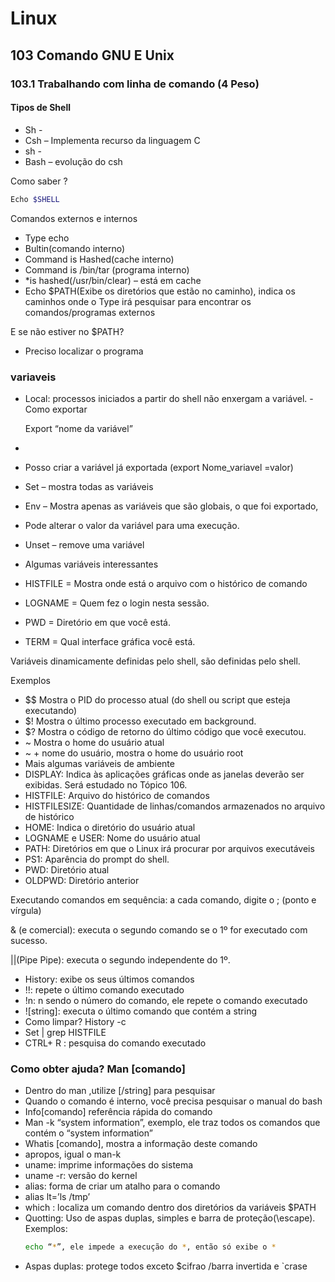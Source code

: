 # Linux

## 103  Comando GNU E Unix
### 103.1 Trabalhando com linha de comando (4 Peso)
#### Tipos de Shell
- Sh - 
- Csh – Implementa recurso da linguagem C
- sh - 
- Bash – evolução do csh

Como saber ?
~~~bash
Echo $SHELL
~~~
Comandos externos e internos
-	Type echo
-	Bultin(comando interno)
-	Command is Hashed(cache interno)
-	Command is /bin/tar (programa interno)
-	*is hashed(/usr/bin/clear) – está em cache
-	Echo $PATH(Exibe os diretórios que estão no caminho), indica os caminhos onde o Type irá pesquisar para encontrar os comandos/programas externos

E se não estiver no $PATH?
-	Preciso localizar o programa
### variaveis
- Local: processos iniciados a partir do shell não enxergam a variável.
-Como exportar

	Export “nome da variável”
-   
- Posso criar a variável já exportada (export Nome_variavel =valor)
- Set – mostra todas as variáveis
- Env – Mostra apenas as variáveis que são globais, o que foi exportado,
- Pode alterar o valor da variável para uma execução.
- Unset – remove uma variável
- Algumas variáveis interessantes
- HISTFILE = Mostra onde está o arquivo com o histórico de comando
- LOGNAME = Quem fez o login nesta sessão.
- PWD = Diretório em que você está.
- TERM = Qual interface gráfica você está.

Variáveis dinamicamente definidas pelo shell, são definidas pelo shell.

Exemplos

- \$$ Mostra o PID do processo atual (do shell ou script que esteja executando)
- $! Mostra o último processo executado em background.
- $? Mostra o código de retorno do último código que você executou.
- ~ Mostra o home do usuário atual
- ~ + nome do usuário, mostra o home do usuário root
- Mais algumas variáveis de ambiente
- DISPLAY: Indica às aplicações gráficas onde as janelas deverão ser exibidas. Será estudado no Tópico 106.
- HISTFILE: Arquivo do histórico de comandos
- HISTFILESIZE: Quantidade de linhas/comandos armazenados no arquivo de histórico
- HOME: Indica o diretório do usuário atual
- LOGNAME e USER: Nome do usuário atual
- PATH: Diretórios em que o Linux irá procurar por arquivos executáveis
- PS1: Aparência do prompt do shell.
- PWD: Diretório atual
- OLDPWD: Diretório anterior

Executando comandos em sequência: a cada comando, digite o ; (ponto e vírgula)

& (e comercial): executa o segundo comando se o 1º for executado com sucesso.

||(Pipe Pipe): executa o segundo independente do 1º.

- History: exibe os seus últimos comandos
- !!: repete o último comando executado
- !n: n sendo o número do comando, ele repete o comando executado
- ![string]: executa o último comando que contém a string
- Como limpar? History -c
-  Set | grep HISTFILE
- CTRL+ R : pesquisa do comando executado

### Como obter ajuda? Man [comando]
- Dentro do man ,utilize [/string] para pesquisar
- Quando o comando é interno, você precisa pesquisar o manual do bash
- Info[comando] referência rápida do comando
- Man -k “system information”, exemplo, ele traz todos os comandos que contém o “system information”
- Whatis [comando], mostra a informação deste comando
- apropos, igual o man-k
- uname: imprime informações do sistema
- uname -r: versão do kernel
- alias: forma de criar um atalho para o comando
- alias lt=’ls /tmp’
- which :  localiza um comando dentro dos diretórios da variáveis $PATH
- Quotting: Uso de aspas duplas, simples e barra de proteção(\escape).
	Exemplos: 
  ~~~bash
  echo “*”, ele impede a execução do *, então só exibe o *
  ~~~~
- Aspas duplas: protege todos exceto $cifrao /barra invertida e `crase
